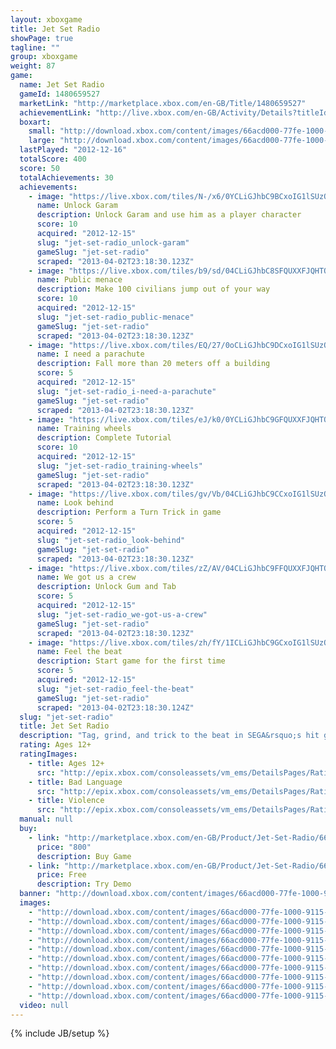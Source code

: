 ```yaml
---
layout: xboxgame
title: Jet Set Radio
showPage: true
tagline: ""
group: xboxgame
weight: 87
game: 
  name: Jet Set Radio
  gameId: 1480659527
  marketLink: "http://marketplace.xbox.com/en-GB/Title/1480659527"
  achievementLink: "http://live.xbox.com/en-GB/Activity/Details?titleId=1480659527"
  boxart: 
    small: "http://download.xbox.com/content/images/66acd000-77fe-1000-9115-d80258411247/1033/boxartsm.jpg"
    large: "http://download.xbox.com/content/images/66acd000-77fe-1000-9115-d80258411247/1033/boxartlg.jpg"
  lastPlayed: "2012-12-16"
  totalScore: 400
  score: 50
  totalAchievements: 30
  achievements: 
    - image: "https://live.xbox.com/tiles/N-/x6/0YCLiGJhbC9BCxoIG1lSUzQ3L2FjaC8wLzE1AAAAAOfn5-5V-Cs=.jpg"
      name: Unlock Garam
      description: Unlock Garam and use him as a player character
      score: 10
      acquired: "2012-12-15"
      slug: "jet-set-radio_unlock-garam"
      gameSlug: "jet-set-radio"
      scraped: "2013-04-02T23:18:30.123Z"
    - image: "https://live.xbox.com/tiles/b9/sd/04CLiGJhbC8SFQUXXFJQHTQ3L2FjaC8wL2YAAAAA5+fn-DLbdA==.jpg"
      name: Public menace
      description: Make 100 civilians jump out of your way
      score: 10
      acquired: "2012-12-15"
      slug: "jet-set-radio_public-menace"
      gameSlug: "jet-set-radio"
      scraped: "2013-04-02T23:18:30.123Z"
    - image: "https://live.xbox.com/tiles/EQ/27/0oCLiGJhbC9DCxoIG1lSUzQ3L2FjaC8wLzE3AAAAAOfn5-2UDQ0=.jpg"
      name: I need a parachute
      description: Fall more than 20 meters off a building
      score: 5
      acquired: "2012-12-15"
      slug: "jet-set-radio_i-need-a-parachute"
      gameSlug: "jet-set-radio"
      scraped: "2013-04-02T23:18:30.123Z"
    - image: "https://live.xbox.com/tiles/eJ/k0/0YCLiGJhbC9GFQUXXFJQHTQ3L2FjaC8wLzIAAAAA5+fn-huZYw==.jpg"
      name: Training wheels
      description: Complete Tutorial
      score: 10
      acquired: "2012-12-15"
      slug: "jet-set-radio_training-wheels"
      gameSlug: "jet-set-radio"
      scraped: "2013-04-02T23:18:30.123Z"
    - image: "https://live.xbox.com/tiles/gv/Vb/04CLiGJhbC9CCxoIG1lSUzQ3L2FjaC8wLzE2AAAAAOfn5-x09Z4=.jpg"
      name: Look behind
      description: Perform a Turn Trick in game
      score: 5
      acquired: "2012-12-15"
      slug: "jet-set-radio_look-behind"
      gameSlug: "jet-set-radio"
      scraped: "2013-04-02T23:18:30.123Z"
    - image: "https://live.xbox.com/tiles/zZ/AV/04CLiGJhbC9FFQUXXFJQHTQ3L2FjaC8wLzEAAAAA5+fn-DqQ1g==.jpg"
      name: We got us a crew
      description: Unlock Gum and Tab
      score: 5
      acquired: "2012-12-15"
      slug: "jet-set-radio_we-got-us-a-crew"
      gameSlug: "jet-set-radio"
      scraped: "2013-04-02T23:18:30.123Z"
    - image: "https://live.xbox.com/tiles/zh/fY/1ICLiGJhbC9GCxoIG1lSUzQ3L2FjaC8wLzEyAAAAAOfn5-v3F9I=.jpg"
      name: Feel the beat
      description: Start game for the first time
      score: 5
      acquired: "2012-12-15"
      slug: "jet-set-radio_feel-the-beat"
      gameSlug: "jet-set-radio"
      scraped: "2013-04-02T23:18:30.124Z"
  slug: "jet-set-radio"
  title: Jet Set Radio
  description: "Tag, grind, and trick to the beat in SEGA&rsquo;s hit game Jet Set Radio!  Fight for control of Tokyo-to, mark your turf with graffiti, tag walls, billboards, and even rival gang members! Perform tricks and flips on magnetically driven in-line skates, but watch out for the local police force!  Now on Xbox Live Arcade, Jet Set Radio is part of Sega&rsquo;s Heritage Collection series and now features lush HD visuals, developer interviews, and amazing fan-created graffiti."
  rating: Ages 12+
  ratingImages: 
    - title: Ages 12+
      src: "http://epix.xbox.com/consoleassets/vm_ems/DetailsPages/RatingSystemID/14/default/Values/14003.png"
    - title: Bad Language
      src: "http://epix.xbox.com/consoleassets/vm_ems/DetailsPages/RatingSystemID/14/default/Descriptors/14000.png"
    - title: Violence
      src: "http://epix.xbox.com/consoleassets/vm_ems/DetailsPages/RatingSystemID/14/default/Descriptors/14005.png"
  manual: null
  buy: 
    - link: "http://marketplace.xbox.com/en-GB/Product/Jet-Set-Radio/66acd000-77fe-1000-9115-d80258411247?purchase=1&amp;DownloadType=Game"
      price: "800"
      description: Buy Game
    - link: "http://marketplace.xbox.com/en-GB/Product/Jet-Set-Radio/66acd000-77fe-1000-9115-d80258411247?purchase=1&amp;DownloadType=GameDemo"
      price: Free
      description: Try Demo
  banner: "http://download.xbox.com/content/images/66acd000-77fe-1000-9115-d80258411247/1033/banner.png"
  images: 
    - "http://download.xbox.com/content/images/66acd000-77fe-1000-9115-d80258411247/1033/screenlg1.jpg"
    - "http://download.xbox.com/content/images/66acd000-77fe-1000-9115-d80258411247/1033/screenlg2.jpg"
    - "http://download.xbox.com/content/images/66acd000-77fe-1000-9115-d80258411247/1033/screenlg3.jpg"
    - "http://download.xbox.com/content/images/66acd000-77fe-1000-9115-d80258411247/1033/screenlg4.jpg"
    - "http://download.xbox.com/content/images/66acd000-77fe-1000-9115-d80258411247/1033/screenlg5.jpg"
    - "http://download.xbox.com/content/images/66acd000-77fe-1000-9115-d80258411247/1033/screenlg6.jpg"
    - "http://download.xbox.com/content/images/66acd000-77fe-1000-9115-d80258411247/1033/screenlg7.jpg"
    - "http://download.xbox.com/content/images/66acd000-77fe-1000-9115-d80258411247/1033/screenlg8.jpg"
    - "http://download.xbox.com/content/images/66acd000-77fe-1000-9115-d80258411247/1033/screenlg9.jpg"
    - "http://download.xbox.com/content/images/66acd000-77fe-1000-9115-d80258411247/1033/screenlg10.jpg"
  video: null
---
```

{% include JB/setup %}